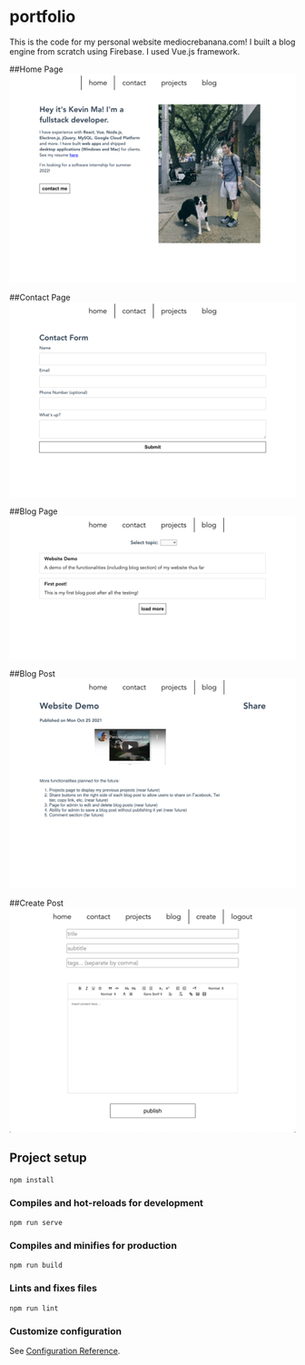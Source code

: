# portfolio

This is the code for my personal website mediocrebanana.com! I built a blog engine from scratch using Firebase. I used Vue.js framework.

##Home Page
![home Post](https://raw.githubusercontent.com/led101/portfolio-public/main/readmeImages/home.png)

##Contact Page
![Contact Page](https://raw.githubusercontent.com/led101/portfolio-public/main/readmeImages/contact.png)

##Blog Page
![Blog Page](https://raw.githubusercontent.com/led101/portfolio-public/main/readmeImages/blog.png)

##Blog Post
![Blog Post](https://raw.githubusercontent.com/led101/portfolio-public/main/readmeImages/blogpost.png)

##Create Post
![Create Post](https://raw.githubusercontent.com/led101/portfolio-public/main/readmeImages/create.png)


## Project setup
```
npm install
```

### Compiles and hot-reloads for development
```
npm run serve
```

### Compiles and minifies for production
```
npm run build
```

### Lints and fixes files
```
npm run lint
```

### Customize configuration
See [Configuration Reference](https://cli.vuejs.org/config/).
